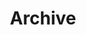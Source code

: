---
title: "Archive" 
layout: "archives" 
url: "/archives/"
summary: archives
showBreadCrumbs: true
---